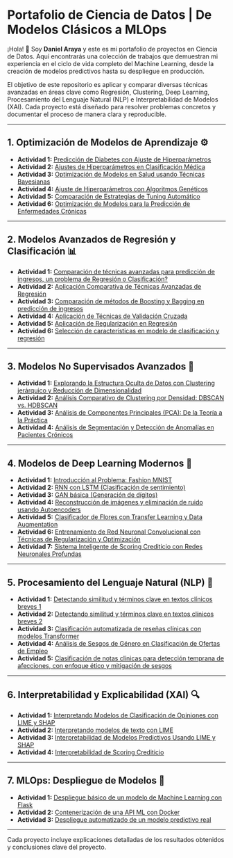 # Portafolio de Ciencia de Datos | De Modelos Clásicos a MLOps

¡Hola! 👋 Soy **Daniel Araya** y este es mi portafolio de proyectos en Ciencia de Datos. Aquí encontrarás una colección de trabajos que demuestran mi experiencia en el ciclo de vida completo del Machine Learning, desde la creación de modelos predictivos hasta su despliegue en producción.

El objetivo de este repositorio es aplicar y comparar diversas técnicas avanzadas en áreas clave como Regresión, Clustering, Deep Learning, Procesamiento del Lenguaje Natural (NLP) e Interpretabilidad de Modelos (XAI). Cada proyecto está diseñado para resolver problemas concretos y documentar el proceso de manera clara y reproducible.

-----

## 1. Optimización de Modelos de Aprendizaje ⚙️

- **Actividad 1:** [Predicción de Diabetes con Ajuste de Hiperparámetros](./Optimizacion_Modelos_Aprendizaje/Actividad_1_Prediccion_Diabetes/README.md)
- **Actividad 2:** [Ajustes de Hiperparámetros en Clasificación Médica](./Optimizacion_Modelos_Aprendizaje/Actividad_2_Ajustes_Clasificacion_Medica/README.md)
- **Actividad 3:** [Optimización de Modelos en Salud usando Técnicas Bayesianas](./Optimizacion_Modelos_Aprendizaje/Actividad_3_Tecnicas_Bayesianas/README.md)
- **Actividad 4:** [Ajuste de Hiperparámetros con Algoritmos Genéticos](./Optimizacion_Modelos_Aprendizaje/Actividad_4_Algoritmos_Geneticos/README.md)
- **Actividad 5:** [Comparación de Estrategias de Tuning Automático](./Optimizacion_Modelos_Aprendizaje/Actividad_5_Comparacion_Tuning/README.md)
- **Actividad 6:** [Optimización de Modelos para la Predicción de Enfermedades Crónicas](./Optimizacion_Modelos_Aprendizaje/Actividad_6_Enfermedades_Cronicas/README.md)

-----

## 2. Modelos Avanzados de Regresión y Clasificación 📊

- **Actividad 1:** [Comparación de técnicas avanzadas para predicción de ingresos, un problema de Regresión o Clasificación?](./Modelos_Avanzados_Regresion_Clasificacion/Actividad_1_Comparacion_Tecnicas_Prediccion/README.md)
- **Actividad 2:** [Aplicación Comparativa de Técnicas Avanzadas de Regresión](./Modelos_Avanzados_Regresion_Clasificacion/Actividad_2_Comparativa_Regresion/README.md)
- **Actividad 3:** [Comparación de métodos de Boosting y Bagging en predicción de ingresos](./Modelos_Avanzados_Regresion_Clasificacion/Actividad_3_Boosting_Bagging/README.md)
- **Actividad 4:** [Aplicación de Técnicas de Validación Cruzada](./Modelos_Avanzados_Regresion_Clasificacion/Actividad_4_Validacion_Cruzada/README.md)
- **Actividad 5:** [Aplicación de Regularización en Regresión](./Modelos_Avanzados_Regresion_Clasificacion/Actividad_5_Regularizacion/README.md)
- **Actividad 6:** [Selección de características en modelo de clasificación y regresión](./Modelos_Avanzados_Regresion_Clasificacion/Actividad_6_Seleccion_Caracteristicas/README.md)

-----

## 3. Modelos No Supervisados Avanzados 🧠

- **Actividad 1:** [Explorando la Estructura Oculta de Datos con Clustering jerárquico y Reducción de Dimensionalidad](./Modelos_No_Supervisados_Avanzados/Actividad_1_Clustering_Jerarquico/README.md)
- **Actividad 2:** [Análisis Comparativo de Clustering por Densidad: DBSCAN vs. HDBSCAN](./Modelos_No_Supervisados_Avanzados/Actividad_2_DBSCAN_HDBSCAN/README.md)
- **Actividad 3:** [Análisis de Componentes Principales (PCA): De la Teoría a la Práctica](./Modelos_No_Supervisados_Avanzados/Actividad_3_PCA/README.md)
- **Actividad 4:** [Análisis de Segmentación y Detección de Anomalías en Pacientes Crónicos](./Modelos_No_Supervisados_Avanzados/Actividad_4_Segmentacion_Anomalias/README.md)

-----

## 4. Modelos de Deep Learning Modernos 🤖

- **Actividad 1:** [Introducción al Problema: Fashion MNIST](./Modelos_Deep_Learning_Modernos/Actividad_1_Fashion_MNIST/README.md)
- **Actividad 2:** [RNN con LSTM (Clasificación de sentimiento)](./Modelos_Deep_Learning_Modernos/Actividad_2_RNN_LSTM/README.md)
- **Actividad 3:** [GAN básica (Generación de dígitos)](./Modelos_Deep_Learning_Modernos/Actividad_3_GAN/README.md)
- **Actividad 4:** [Reconstrucción de imágenes y eliminación de ruido usando Autoencoders](./Modelos_Deep_Learning_Modernos/Actividad_4_Autoencoders/README.md)
- **Actividad 5:** [Clasificador de Flores con Transfer Learning y Data Augmentation](./Modelos_Deep_Learning_Modernos/Actividad_5_Transfer_Learning/README.md)
- **Actividad 6:** [Entrenamiento de Red Neuronal Convolucional con Técnicas de Regularización y Optimización](./Modelos_Deep_Learning_Modernos/Actividad_6_CNN_Regularizacion/README.md)
- **Actividad 7:** [Sistema Inteligente de Scoring Crediticio con Redes Neuronales Profundas](./Modelos_Deep_Learning_Modernos/Actividad_7_Scoring_Crediticio/README.md)

-----

## 5. Procesamiento del Lenguaje Natural (NLP) 📝

- **Actividad 1:** [Detectando similitud y términos clave en textos clínicos breves 1](./Procesamiento_Lenguaje_Natural/Actividad_1_Textos_Clinicos_1/README.md)
- **Actividad 2:** [Detectando similitud y términos clave en textos clínicos breves 2](./Procesamiento_Lenguaje_Natural/Actividad_2_Textos_Clinicos_2/README.md)
- **Actividad 3:** [Clasificación automatizada de reseñas clínicas con modelos Transformer](./Procesamiento_Lenguaje_Natural/Actividad_3_Transformer/README.md)
- **Actividad 4:** [Análisis de Sesgos de Género en Clasificación de Ofertas de Empleo](./Procesamiento_Lenguaje_Natural/Actividad_4_Sesgos_Genero/README.md)
- **Actividad 5:** [Clasificación de notas clínicas para detección temprana de afecciones, con enfoque ético y mitigación de sesgos](./Procesamiento_Lenguaje_Natural/Actividad_5_Notas_Clinicas_Etica/README.md)

-----

## 6. Interpretabilidad y Explicabilidad (XAI) 🔍

- **Actividad 1:** [Interpretando Modelos de Clasificación de Opiniones con LIME y SHAP](./Interpretabilidad_Explicabilidad_ML/Actividad_1_LIME_SHAP_Opiniones/README.md)
- **Actividad 2:** [Interpretando modelos de texto con LIME](./Interpretabilidad_Explicabilidad_ML/Actividad_2_LIME_Texto/README.md)
- **Actividad 3:** [Interpretabilidad de Modelos Predictivos Usando LIME y SHAP](./Interpretabilidad_Explicabilidad_ML/Actividad_3_LIME_SHAP_Predictivos/README.md)
- **Actividad 4:** [Interpretabilidad de Scoring Crediticio](./Interpretabilidad_Explicabilidad_ML/Actividad_4_Scoring_Crediticio/README.md)

-----

## 7. MLOps: Despliegue de Modelos 🚀

- **Actividad 1:** [Despliegue básico de un modelo de Machine Learning con Flask](./MLOps/Actividad_1_Flask/README.md)
- **Actividad 2:** [Contenerización de una API ML con Docker](./MLOps/Actividad_2_Docker/README.md)
- **Actividad 3:** [Despliegue automatizado de un modelo predictivo real](./MLOps/Actividad_3_Despliegue_Automatizado/README.md)

---

Cada proyecto incluye explicaciones detalladas de los resultados obtenidos y conclusiones clave del proyecto.
